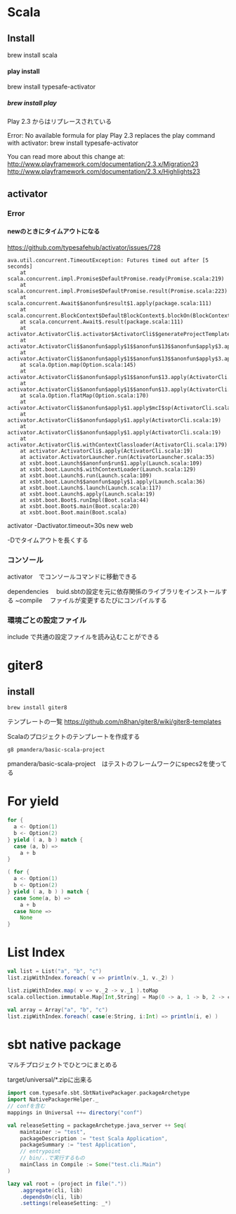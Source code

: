 
# Scala

## Install

brew install scala

#### play install

brew install typesafe-activator

##### brew install play

Play 2.3 からはリプレースされている

Error: No available formula for play
Play 2.3 replaces the play command with activator:
  brew install typesafe-activator

You can read more about this change at:
  http://www.playframework.com/documentation/2.3.x/Migration23
  http://www.playframework.com/documentation/2.3.x/Highlights23
  
## activator

### Error

#### newのときにタイムアウトになる

https://github.com/typesafehub/activator/issues/728

```
ava.util.concurrent.TimeoutException: Futures timed out after [5 seconds]
	at scala.concurrent.impl.Promise$DefaultPromise.ready(Promise.scala:219)
	at scala.concurrent.impl.Promise$DefaultPromise.result(Promise.scala:223)
	at scala.concurrent.Await$$anonfun$result$1.apply(package.scala:111)
	at scala.concurrent.BlockContext$DefaultBlockContext$.blockOn(BlockContext.scala:53)
	at scala.concurrent.Await$.result(package.scala:111)
	at activator.ActivatorCli$.activator$ActivatorCli$$generateProjectTemplate(ActivatorCli.scala:147)
	at activator.ActivatorCli$$anonfun$apply$1$$anonfun$13$$anonfun$apply$3.apply(ActivatorCli.scala:105)
	at activator.ActivatorCli$$anonfun$apply$1$$anonfun$13$$anonfun$apply$3.apply(ActivatorCli.scala:104)
	at scala.Option.map(Option.scala:145)
	at activator.ActivatorCli$$anonfun$apply$1$$anonfun$13.apply(ActivatorCli.scala:104)
	at activator.ActivatorCli$$anonfun$apply$1$$anonfun$13.apply(ActivatorCli.scala:103)
	at scala.Option.flatMap(Option.scala:170)
	at activator.ActivatorCli$$anonfun$apply$1.apply$mcI$sp(ActivatorCli.scala:103)
	at activator.ActivatorCli$$anonfun$apply$1.apply(ActivatorCli.scala:19)
	at activator.ActivatorCli$$anonfun$apply$1.apply(ActivatorCli.scala:19)
	at activator.ActivatorCli$.withContextClassloader(ActivatorCli.scala:179)
	at activator.ActivatorCli$.apply(ActivatorCli.scala:19)
	at activator.ActivatorLauncher.run(ActivatorLauncher.scala:35)
	at xsbt.boot.Launch$$anonfun$run$1.apply(Launch.scala:109)
	at xsbt.boot.Launch$.withContextLoader(Launch.scala:129)
	at xsbt.boot.Launch$.run(Launch.scala:109)
	at xsbt.boot.Launch$$anonfun$apply$1.apply(Launch.scala:36)
	at xsbt.boot.Launch$.launch(Launch.scala:117)
	at xsbt.boot.Launch$.apply(Launch.scala:19)
	at xsbt.boot.Boot$.runImpl(Boot.scala:44)
	at xsbt.boot.Boot$.main(Boot.scala:20)
	at xsbt.boot.Boot.main(Boot.scala)
```

activator -Dactivator.timeout=30s new web

-Dでタイムアウトを長くする


### コンソール

activator　でコンソールコマンドに移動できる

dependencies
　buid.sbtの設定を元に依存関係のライブラリをインストールする
~compile
　ファイルが変更するたびにコンパイルする
　

### 環境ごとの設定ファイル

include で共通の設定ファイルを読み込むことができる


# giter8

## install 

```
brew install giter8
```

テンプレートの一覧
https://github.com/n8han/giter8/wiki/giter8-templates

Scalaのプロジェクトのテンプレートを作成する

```
g8 pmandera/basic-scala-project
```

pmandera/basic-scala-project　はテストのフレームワークにspecs2を使ってる



# For yield

```scala
for {
  a <- Option(1)
  b <- Option(2)
} yield ( a, b ) match {
  case (a, b) =>
    a + b
}
```

```scala
( for {
  a <- Option(1)
  b <- Option(2)
} yield ( a, b ) ) match {
  case Some(a, b) =>
    a + b
  case None =>
    None
}
```

# List Index

```scala
val list = List("a", "b", "c")
list.zipWithIndex.foreach( v => println(v._1, v._2) )

list.zipWithIndex.map( v => v._2 -> v._1 ).toMap
scala.collection.immutable.Map[Int,String] = Map(0 -> a, 1 -> b, 2 -> c)

val array = Array("a", "b", "c")
list.zipWithIndex.foreach( case(e:String, i:Int) => println(i, e) )
```

# sbt native package

マルチプロジェクトでひとつにまとめる

target/universal/*.zipに出来る

```scala
import com.typesafe.sbt.SbtNativePackager.packageArchetype
import NativePackagerHelper._
// confを含む
mappings in Universal ++= directory("conf")

val releaseSetting = packageArchetype.java_server ++ Seq(
    maintainer := "test",
    packageDescription := "test Scala Application",
    packageSummary := "test Application",
    // entrypoint
    // bin/..で実行するもの
    mainClass in Compile := Some("test.cli.Main")
)

lazy val root = (project in file("."))
    .aggregate(cli, lib)
    .dependsOn(cli, lib)
    .settings(releaseSetting: _*)
```


